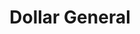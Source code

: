 ---
title: "Dollar General"
url: /spartanburg/dollar-general-nazareth-church-road/
shop: variety store
---